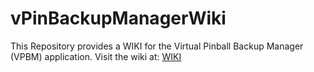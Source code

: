 # vPinBackupManagerWiki
This Repository provides a WIKI for the Virtual Pinball Backup Manager (VPBM) application. Visit the wiki at: [WIKI](https://github.com/mmattner/vPinBackupManagerWiki/wiki)
